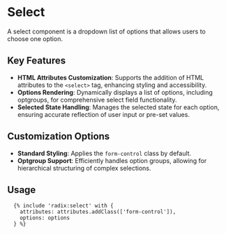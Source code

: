 # Select

A select component is a dropdown list of options that allows users to choose one option.

## Key Features

- **HTML Attributes Customization**: Supports the addition of HTML attributes to the `<select>` tag, enhancing styling and accessibility.
- **Options Rendering**: Dynamically displays a list of options, including optgroups, for comprehensive select field functionality.
- **Selected State Handling**: Manages the selected state for each option, ensuring accurate reflection of user input or pre-set values.

## Customization Options

- **Standard Styling**: Applies the `form-control` class by default.
- **Optgroup Support**: Efficiently handles option groups, allowing for hierarchical structuring of complex selections.

## Usage

```twig
  {% include 'radix:select' with {
    attributes: attributes.addClass(['form-control']),
    options: options
  } %}
```
